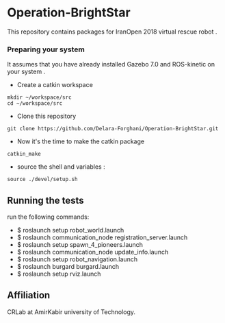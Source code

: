 # Operation-BrightStar
This repository contains packages for IranOpen 2018 virtual rescue robot .

### Preparing your system
It assumes that you have already installed  Gazebo 7.0 and ROS-kinetic on your system .

* Create a catkin workspace  
```
mkdir ~/workspace/src 
cd ~/workspace/src 
```
* Clone this repository 
```
git clone https://github.com/Delara-Forghani/Operation-BrightStar.git

```
* Now it's the time to make the catkin package 
```
catkin_make

```
* source the shell and variables :
```
source ./devel/setup.sh

```
## Running the tests


run the following commands:
* $ roslaunch setup robot_world.launch
* $ roslaunch communication_node registration_server.launch
* $ roslaunch setup spawn_4_pioneers.launch
* $ roslaunch communication_node update_info.launch
* $ roslaunch setup robot_navigation.launch
* $ roslaunch burgard burgard.launch
* $ roslaunch setup rviz.launch 

## Affiliation

CRLab at AmirKabir university of Technology.
